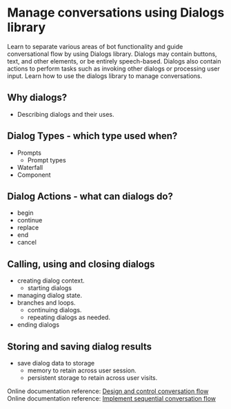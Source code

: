 # Manage conversations using Dialogs library
Learn to separate various areas of bot functionality and guide conversational flow by using Dialogs library. Dialogs may contain buttons, text, and other elements, or be entirely speech-based. Dialogs also contain actions to perform tasks such as invoking other dialogs or processing user input. Learn how to use the dialogs library to manage conversations.

## Why dialogs?
* Describing dialogs and their uses.

## Dialog Types - which type used when?
* Prompts
  - Prompt types
* Waterfall
* Component

## Dialog Actions - what can dialogs do?
* begin
* continue
* replace
* end
* cancel

## Calling, using and closing dialogs
* creating dialog context.
  - starting dialogs
* managing dialog state.
* branches and loops.
  - continuing dialogs.
  - repeating dialogs as needed.
* ending dialogs

## Storing and saving dialog results
* save dialog data to storage
  - memory to retain across user session.
  - persistent storage to retain across user visits.
  
Online documentation reference: [Design and control conversation flow](https://docs.microsoft.com/en-us/azure/bot-service/bot-service-design-conversation-flow?view=azure-bot-service-4.0)
Online documentation reference: [Implement sequential conversation flow](https://docs.microsoft.com/en-us/azure/bot-service/bot-builder-dialog-manage-conversation-flow?view=azure-bot-service-4.0&tabs=csharp)
   
